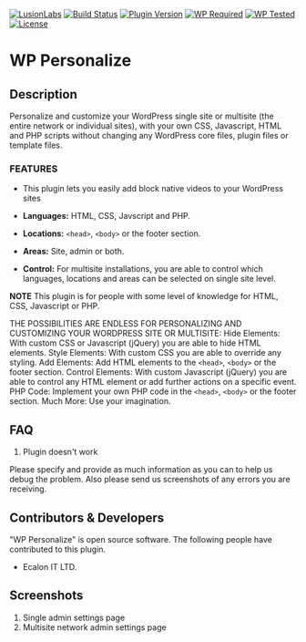 [![LusionLabs](https://img.shields.io/badge/lusion-labs-black)](https://lusionlabs.com)
[![Build Status](https://img.shields.io/travis/lusionlabs/wp-personalize)](https://travis-ci.com/lusionlabs/wp-personalize)
[![Plugin Version](https://img.shields.io/wordpress/plugin/v/wp-personalize)](https://wordpress.org/plugins/wp-personalize)
[![WP Required](https://img.shields.io/wordpress/plugin/wp-version/wp-personalize?label=wp+required)](https://github.com/lusionlabs/wp-personalize/blob/master/readme.txt)
[![WP Tested](https://img.shields.io/wordpress/plugin/tested/wp-personalize?label=wp+tested)](https://wordpress.org/plugins/wp-personalize)
[![License](https://img.shields.io/github/license/lusionlabs/wp-present)](https://github.com/lusionlabs/wp-personalize/blob/master/LICENSE)

# WP Personalize

## Description

Personalize and customize your WordPress single site or multisite (the entire network or individual sites), with your own CSS, Javascript, HTML and PHP scripts without changing any WordPress core files, plugin files or template files.

### FEATURES

* This plugin lets you easily add block native videos to your WordPress sites

* **Languages:** HTML, CSS, Javscript and PHP.
* **Locations:** `<head>`, `<body>` or the footer section.
* **Areas:** Site, admin or both.
* **Control:** For multisite installations, you are able to control which languages, locations and areas can be selected on single site level.

**NOTE**
This plugin is for people with some level of knowledge for HTML, CSS, Javascript or PHP.

THE POSSIBILITIES ARE ENDLESS FOR PERSONALIZING AND CUSTOMIZING YOUR WORDPRESS SITE OR MULTISITE:
Hide Elements: With custom CSS or Javascript (jQuery) you are able to hide HTML elements.
Style Elements: With custom CSS you are able to override any styling.
Add Elements: Add HTML elements to the `<head>`, `<body>` or the footer section.
Control Elements: With custom Javascript (jQuery) you are able to control any HTML element or add further actions on a specific event.
PHP Code: Implement your own PHP code in the `<head>`, `<body>` or the footer section.
Much More: Use your imagination.


## FAQ
1) Plugin doesn't work

Please specify and provide as much information as you can to help us debug the problem.
Also please send us screenshots of any errors you are receiving.

## Contributors & Developers

"WP Personalize" is open source software. The following people have contributed to this plugin.
* Ecalon IT LTD.

## Screenshots

1. Single admin settings page
2. Multisite network admin settings page